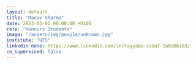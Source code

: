 ```yaml
---
layout: default
title: "Manav Sharma"
date: 2023-03-01 00:00:00 +0100
role: "Honours Students"
image: "/assets/img/people/unknown.jpg"
institute: "UTS"
linkedin-none: https://www.linkedin.com/in/tayyaba-sadaf-1ab9061b3/
co_supervised: false
---
```

